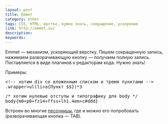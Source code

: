 ```yaml
---
layout: post
title: Emmet
category: other
tags: CSS, HTML, врстка, нужно знать, сокращение, ускорение
link: http://emmet.io/
description:
keywords:
---
```


<p>Emmet — механизм, ускоряющий верстку. Пишем сокращенную запись, нажимаем разворачивающую кнопку — получаем полную запись. Поставляется в виде плагинов к редакторам кода. Нужно знать!</p>
<p>Примеры:</p>

<pre lang=html>&lt;!-- хотим div со вложенным списком и тремя пунктами --&gt;
.wrapper&gt;ul(li&gt;a{Пункт $$})*3</pre>

<pre lang=css>/* хотим нулевые отступы и типографику для body */
body{m0+p0+fz14+ffss+lh1.4em+c#ddd}</pre>
<p>Встроен во многие <a href="/search/песочницы">песочницы</a>, где и можно его попробовать (разворачивающая кнопка — TAB).</p>

